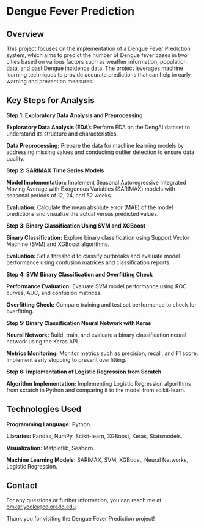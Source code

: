 # Dengue Fever Prediction

## Overview

This project focuses on the implementation of a Dengue Fever Prediction system, which aims to predict the number of Dengue fever cases in two cities based on various factors such as weather information, population data, and past Dengue incidence data. The project leverages machine learning techniques to provide accurate predictions that can help in early warning and prevention measures.

## Key Steps for Analysis

**Step 1: Exploratory Data Analysis and Preprocessing**

**Exploratory Data Analysis (EDA):** Perform EDA on the DengAI dataset to understand its structure and characteristics.

**Data Preprocessing:** Prepare the data for machine learning models by addressing missing values and conducting outlier detection to ensure data quality.

**Step 2: SARIMAX Time Series Models**

**Model Implementation:** Implement Seasonal Autoregressive Integrated Moving Average with Exogenous Variables (SARIMAX) models with seasonal periods of 12, 24, and 52 weeks.

**Evaluation:** Calculate the mean absolute error (MAE) of the model predictions and visualize the actual versus predicted values.

**Step 3: Binary Classification Using SVM and XGBoost**

**Binary Classification:** Explore binary classification using Support Vector Machine (SVM) and XGBoost algorithms.

**Evaluation:** Set a threshold to classify outbreaks and evaluate model performance using confusion matrices and classification reports.

**Step 4: SVM Binary Classification and Overfitting Check**

**Performance Evaluation:** Evaluate SVM model performance using ROC curves, AUC, and confusion matrices.

**Overfitting Check:** Compare training and test set performance to check for overfitting.

**Step 5: Binary Classification Neural Network with Keras**

**Neural Network:** Build, train, and evaluate a binary classification neural network using the Keras API.

**Metrics Monitoring:** Monitor metrics such as precision, recall, and F1 score. Implement early stopping to prevent overfitting.

**Step 6: Implementation of Logistic Regression from Scratch**

**Algorithm Implementation:** Implementing Logistic Regression algorithms from scratch in Python and comparing it to the model from scikit-learn.

## Technologies Used

**Programming Language:** Python.

**Libraries:** Pandas, NumPy, Scikit-learn, XGBoost, Keras, Statsmodels.

**Visualization:** Matplotlib, Seaborn.

**Machine Learning Models:** SARIMAX, SVM, XGBoost, Neural Networks, Logistic Regression.

## Contact

For any questions or further information, you can reach me at omkar.yeole@colorado.edu.

Thank you for visiting the Dengue Fever Prediction project!
